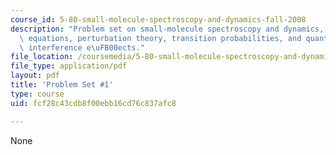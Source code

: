 ```yaml
---
course_id: 5-80-small-molecule-spectroscopy-and-dynamics-fall-2008
description: "Problem set on small-molecule spectroscopy and dynamics, 2 \xD7 2 secular\
  \ equations, perturbation theory, transition probabilities, and quantum mechanical\
  \ interference e\uFB00ects."
file_location: /coursemedia/5-80-small-molecule-spectroscopy-and-dynamics-fall-2008/fcf28c43cdb8f00ebb16cd76c837afc8_ps1_1987.pdf
file_type: application/pdf
layout: pdf
title: 'Problem Set #1'
type: course
uid: fcf28c43cdb8f00ebb16cd76c837afc8

---
```

None